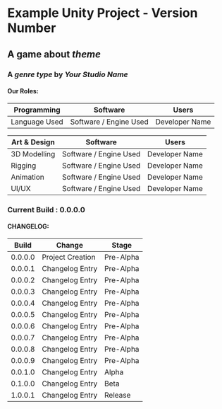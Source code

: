 # Example Unity Project - Version Number

## A game about *theme*

### A *genre type* by *Your Studio Name*

#### Our Roles:

Programming | Software | Users
------------|----------|-------------------
Language Used | Software / Engine Used | Developer Name

Art & Design | Software | Users
-------------|----------|-------------------
3D Modelling | Software / Engine Used | Developer Name
Rigging | Software / Engine Used | Developer Name
Animation | Software / Engine Used | Developer Name
UI/UX | Software / Engine Used | Developer Name



### Current Build : 0.0.0.0

#### CHANGELOG:

Build  | Change | Stage
----------|----------|----------
0.0.0.0 | Project Creation | Pre-Alpha
0.0.0.1 | Changelog Entry | Pre-Alpha
0.0.0.2 | Changelog Entry | Pre-Alpha
0.0.0.3 | Changelog Entry | Pre-Alpha
0.0.0.4 | Changelog Entry | Pre-Alpha
0.0.0.5 | Changelog Entry | Pre-Alpha
0.0.0.6 | Changelog Entry | Pre-Alpha
0.0.0.7 | Changelog Entry | Pre-Alpha
0.0.0.8 | Changelog Entry | Pre-Alpha
0.0.0.9 | Changelog Entry | Pre-Alpha
0.0.1.0 | Changelog Entry | Alpha
0.1.0.0 | Changelog Entry | Beta
1.0.0.1 | Changelog Entry | Release
